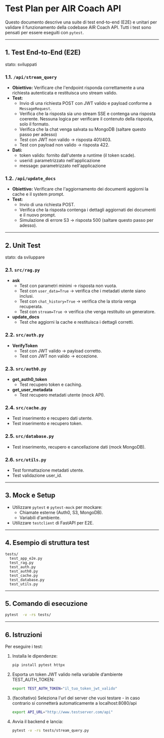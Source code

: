 # Test Plan per AIR Coach API

Questo documento descrive una suite di test end-to-end (E2E) e unitari per validare il funzionamento della codebase AIR Coach API. Tutti i test sono pensati per essere eseguiti con `pytest`.

---

## 1. Test End-to-End (E2E)
stato: sviluppati

### 1.1. `/api/stream_query`
- **Obiettivo:** Verificare che l'endpoint risponda correttamente a una richiesta autenticata e restituisca uno stream valido.
- **Test:**
  - Invio di una richiesta POST con JWT valido e payload conforme a `MessageRequest`.
  - Verifica che la risposta sia uno stream SSE e contenga una risposta coerente. Nessuna logica per verificare il contenuto della risposta, solo il formato.
  - Verifica che la chat venga salvata su MongoDB (saltare questo passo per adesso)
  - Test con JWT non valido → risposta 401/403.
  - Test con payload non valido → risposta 422.
- **Dati:**
  - token valido: fornito dall'utente a runtime (il token scade).
  - userid: parametrizzato nell'applicazione
  - message: parametrizzato nell'applicazione

### 1.2. `/api/update_docs`
- **Obiettivo:** Verificare che l'aggiornamento dei documenti aggiorni la cache e il system prompt.
- **Test:**
  - Invio di una richiesta POST.
  - Verifica che la risposta contenga i dettagli aggiornati dei documenti e il nuovo prompt.
  - Simulazione di errore S3 → risposta 500 (saltare questo passo per adesso).

---

## 2. Unit Test
stato: da sviluppare

### 2.1. `src/rag.py`
- **ask**
  - Test con parametri minimi → risposta non vuota.
  - Test con `user_data=True` → verifica che i metadati utente siano inclusi.
  - Test con `chat_history=True` → verifica che la storia venga recuperata.
  - Test con `stream=True` → verifica che venga restituito un generatore.
- **update_docs**
  - Test che aggiorni la cache e restituisca i dettagli corretti.

### 2.2. `src/auth.py`
- **VerifyToken**
  - Test con JWT valido → payload corretto.
  - Test con JWT non valido → eccezione.

### 2.3. `src/auth0.py`
- **get_auth0_token**
  - Test recupero token e caching.
- **get_user_metadata**
  - Test recupero metadati utente (mock API).

### 2.4. `src/cache.py`
- Test inserimento e recupero dati utente.
- Test inserimento e recupero token.

### 2.5. `src/database.py`
- Test inserimento, recupero e cancellazione dati (mock MongoDB).

### 2.6. `src/utils.py`
- Test formattazione metadati utente.
- Test validazione user_id.

---

## 3. Mock e Setup
- Utilizzare `pytest` e `pytest-mock` per mockare:
  - Chiamate esterne (Auth0, S3, MongoDB).
  - Variabili d'ambiente.
- Utilizzare `testclient` di FastAPI per E2E.

---

## 4. Esempio di struttura test

```
tests/
  test_app_e2e.py
  test_rag.py
  test_auth.py
  test_auth0.py
  test_cache.py
  test_database.py
  test_utils.py
```

---

## 5. Comando di esecuzione

```sh
pytest  -v -rs tests/
```

---

## 6. Istruzioni

Per eseguire i test:

1. Installa le dipendenze:

    ```sh
    pip install pytest httpx
    ```

2. Esporta un token JWT valido nella variabile d’ambiente TEST_AUTH_TOKEN:

    ```sh
    export TEST_AUTH_TOKEN="il_tuo_token_jwt_valido"
    ```

3. (facoltativo) Seleziona l'url del server che vuoi testare - in caso contrario si connetterà automaticamente a localhost:8080/api

    ```sh
    export API_URL="http://www.testserver.com/api"
    ```

4. Avvia il backend e lancia:

    ```sh
    pytest -v -rs tests/stream_query.py
    ```
